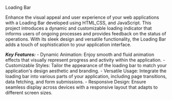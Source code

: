 Loading Bar

Enhance the visual appeal and user experience of your web applications with a Loading Bar developed using HTML,CSS, and JavaScript. This project introduces a dynamic and customizable loading indicator that informs users of ongoing processes and provides feedback on the status of operations. With its sleek design and versatile functionality, the Loading Bar adds a touch of sophistication to your application interface.


_**Key Features:**_
          - Dynamic Animation: Enjoy smooth and fluid animation effects that visually represent progress and activity within the application.
          - Customizable Styles: Tailor the appearance of the loading bar to match your application's design aesthetic and branding.
          - Versatile Usage: Integrate the loading bar into various parts of your application, including page transitions, data fetching, and form submissions.
          - Responsive Design: Ensure seamless display across devices with a responsive layout that adapts to different screen sizes.
